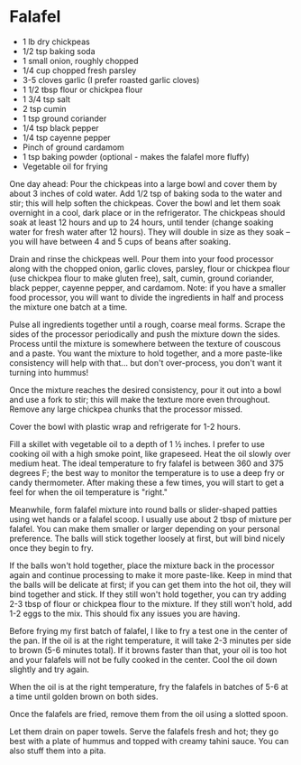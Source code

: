 # Falafel

- 1 lb dry chickpeas
- 1/2 tsp baking soda
- 1 small onion, roughly chopped
- 1/4 cup chopped fresh parsley
- 3-5 cloves garlic (I prefer roasted garlic cloves)
- 1 1/2 tbsp flour or chickpea flour
- 1 3/4 tsp salt
- 2 tsp cumin
- 1 tsp ground coriander
- 1/4 tsp black pepper
- 1/4 tsp cayenne pepper
- Pinch of ground cardamom
- 1 tsp baking powder (optional - makes the falafel more fluffy)
- Vegetable oil for frying

One day ahead: Pour the chickpeas into a large bowl and cover them by about 3 inches of cold water. Add 1/2 tsp of baking soda to the water and stir; this will help soften the chickpeas. Cover the bowl and let them soak overnight in a cool, dark place or in the refrigerator. The chickpeas should soak at least 12 hours and up to 24 hours, until tender (change soaking water for fresh water after 12 hours). They will double in size as they soak – you will have between 4 and 5 cups of beans after soaking.

Drain and rinse the chickpeas well. Pour them into your food processor along with the chopped onion, garlic cloves, parsley, flour or chickpea flour (use chickpea flour to make gluten free), salt, cumin, ground coriander, black pepper, cayenne pepper, and cardamom. Note: if you have a smaller food processor, you will want to divide the ingredients in half and process the mixture one batch at a time.

Pulse all ingredients together until a rough, coarse meal forms. Scrape the sides of the processor periodically and push the mixture down the sides. Process until the mixture is somewhere between the texture of couscous and a paste. You want the mixture to hold together, and a more paste-like consistency will help with that... but don't over-process, you don't want it turning into hummus!

Once the mixture reaches the desired consistency, pour it out into a bowl and use a fork to stir; this will make the texture more even throughout. Remove any large chickpea chunks that the processor missed.

Cover the bowl with plastic wrap and refrigerate for 1-2 hours.

Fill a skillet with vegetable oil to a depth of 1 ½ inches. I prefer to use cooking oil with a high smoke point, like grapeseed. Heat the oil slowly over medium heat. The ideal temperature to fry falafel is between 360 and 375 degrees F; the best way to monitor the temperature is to use a deep fry or candy thermometer. After making these a few times, you will start to get a feel for when the oil temperature is "right."

Meanwhile, form falafel mixture into round balls or slider-shaped patties using wet hands or a falafel scoop. I usually use about 2 tbsp of mixture per falafel. You can make them smaller or larger depending on your personal preference. The balls will stick together loosely at first, but will bind nicely once they begin to fry. 

If the balls won't hold together, place the mixture back in the processor again and continue processing to make it more paste-like. Keep in mind that the balls will be delicate at first; if you can get them into the hot oil, they will bind together and stick. If they still won't hold together, you can try adding 2-3 tbsp of flour or chickpea flour to the mixture. If they still won't hold, add 1-2 eggs to the mix. This should fix any issues you are having.

Before frying my first batch of falafel, I like to fry a test one in the center of the pan. If the oil is at the right temperature, it will take 2-3 minutes per side to brown (5-6 minutes total). If it browns faster than that, your oil is too hot and your falafels will not be fully cooked in the center. Cool the oil down slightly and try again. 

When the oil is at the right temperature, fry the falafels in batches of 5-6 at a time until golden brown on both sides. 

Once the falafels are fried, remove them from the oil using a slotted spoon.

Let them drain on paper towels. Serve the falafels fresh and hot; they go best with a plate of hummus and topped with creamy tahini sauce. You can also stuff them into a pita.